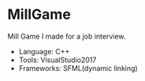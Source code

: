 # MillGame

Mill Game I made for a job interview.

- Language: C++
- Tools: VisualStudio2017
- Frameworks: SFML(dynamic linking)
